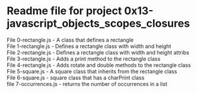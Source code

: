 # Readme file for project 0x13-javascript_objects_scopes_closures

File 0-rectangle.js - A class that defines a rectangle  
File 1-rectangle.js - Defines a rectangle class with width and height  
File 2-rectangle.js - Defines a rectangle class with width and height attribs  
File 3-rectangle.js - Adds a print method to the rectangle class  
File 4-rectangle.js - Adds rotate and double methods to the rectangle class  
File 5-square.js - A square class that inherits from the rectangle class  
File 6-square.js - square class that has a charPrint class  
file 7-occurrences.js - returns the number of occurrences in a list  